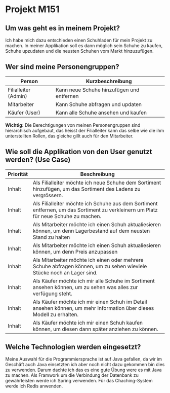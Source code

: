 # Projekt M151

## Um was geht es in meinem Projekt?
Ich habe mich dazu entschieden einen Schuhladen für mein Projekt zu machen. In meiner Applikation soll es dann möglich sein Schuhe zu kaufen,
Schuhe upzudaten und die neusten Schuhen vom Markt hinzuzufügen.

## Wer sind meine Personengruppen?
Person | Kurzbeschreibung |
-------- | -------- |
Filialleiter (Admin)   | Kann neue Schuhe hinzufügen und entfernen   | 
Mitarbeiter   | Kann Schuhe abfragen und updaten   |
Käufer (User)   | Kann alle Schuhe ansehen und kaufen    |

**Wichtig:**  Die Berechtigungen von meinen Personengruppen sind hierarchisch aufgebaut, das heisst der Filialleiter kann das selbe wie die ihm unterstellten Rollen, das gleiche gillt auch für den Mitarbeiter. 

## Wie soll die Applikation von den User genutzt werden? (Use Case)
 Priorität | Beschreibung |
-------- | -------- |
Inhalt   | Als Filialleiter möchte ich neue Schuhe dem Sortiment hinzufügen, um das Sortiment des Ladens zu vergrössern.   | 
Inhalt   | Als Filialleiter möchte ich Schuhe aus dem Sortiment entfernen, um das Sortiment zu verkleinern um Platz für neue Schuhe zu machen.   | 
Inhalt   | Als Mitarbeiter möchte ich einen Schuh aktualiesieren können, um denn Lagerbestand auf dem neusten Stand zu halten   | 
Inhalt   | Als Mitarbeiter möchte ich einen Schuh aktualiesieren können, um denn Preis anzupassen   | 
Inhalt   | Als Mitarbeiter möchte ich einen oder mehrere Schuhe abfragen können, um zu sehen wieviele Stücke noch an Lager sind.   | 
Inhalt   | Als Käufer möchte ich mir alle Schuhe im Sortiment ansehen können, um zu sehen was alles zur verfügung steht. | 
Inhalt   | Als Käufer möchte ich mir einen Schuh im Detail ansehen können, um mehr Information über dieses Modell zu erhalten. | 
Inhalt   | Als Käufer möchte ich mir einen Schuh kaufen können, um diesen dann später anziehen zu können. | 

## Welche Technologien werden eingesetzt?
Meine Auswahl für die Programmiersprache ist auf Java gefallen, da wir im Geschäft auch Java einsetzten ich aber noch nicht dazu gekommen bin dies zu verwenden. Darum dachte ich das es eine gute Übung were es mit Java zu machen. Als Framwork um die Verbindung der Datenbank zu gewährleisten werde ich Spring verwenden. Für das Chaching-System werde ich Redis anwenden.
